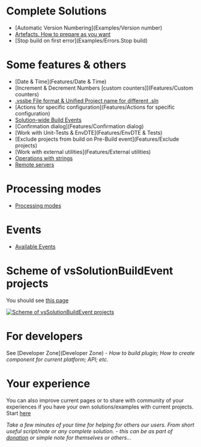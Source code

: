# Complete Solutions

* [Automatic Version Numbering](Examples/Version number)
* [Artefacts. How to prepare as you want](Examples/Artefacts)
* [Stop build on first error](Examples/Errors.Stop build)

# Some features & others

* [Date & Time](Features/Date & Time)
* [Increment & Decrement Numbers [custom counters]](Features/Custom counters)
* [.vssbe File format & Unified Project name for different .sln](Features/.vssbe)
* [Actions for specific configuration](Features/Actions for specific configuration)
* [Solution-wide Build Events](Features/Solution-wide)
* [Confirmation dialog](Features/Confirmation dialog)
* [Work with Unit-Tests & EnvDTE](Features/EnvDTE & Tests)
* [Exclude projects from build on Pre-Build event](Features/Exclude projects)
* [Work with external utilities](Features/External utilities)
* [Operations with strings](Features/Strings)
* [Remote servers](Features/Remote)

# Processing modes

* [Processing modes](Modes)

# Events

* [Available Events](Events)

# Scheme of vsSolutionBuildEvent projects

You should see [this page](scheme)

[![Scheme of vsSolutionBuildEvent projects](https://bitbucket.org/3F/vssolutionbuildevent/wiki/Resources/scheme.png)](scheme)

# For developers

See [Developer Zone](Developer Zone) - *How to build plugin; How to create component for current platform; API; etc.*

# Your experience

You can also improve current pages or to share with community of your experiences if you have your own solutions/examples with current projects. Start [here](https://bitbucket.org/3F/vssolutionbuildevent/wiki/create/Examples/)

*Take a few minutes of your time for helping for others our users. From short useful script/note or any complete solution. - this can be as part of [donation](Donation) or simple note for themselves or others...*
